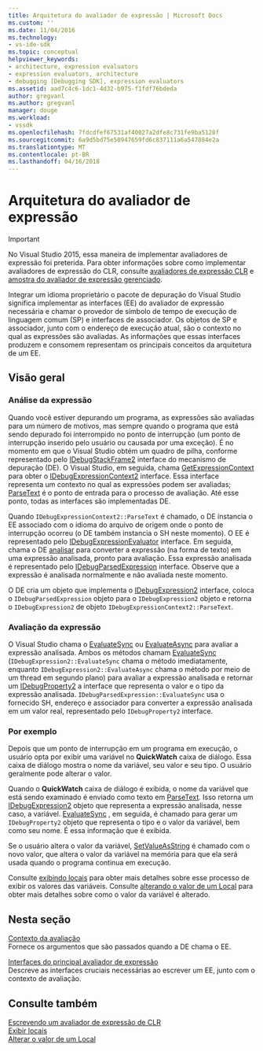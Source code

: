 ```yaml
---
title: Arquitetura do avaliador de expressão | Microsoft Docs
ms.custom: ''
ms.date: 11/04/2016
ms.technology:
- vs-ide-sdk
ms.topic: conceptual
helpviewer_keywords:
- architecture, expression evaluators
- expression evaluators, architecture
- debugging [Debugging SDK], expression evaluators
ms.assetid: aad7c4c6-1dc1-4d32-b975-f1fdf76bdeda
author: gregvanl
ms.author: gregvanl
manager: douge
ms.workload:
- vssdk
ms.openlocfilehash: 7fdcdfef67531af40027a2dfe8c731fe9ba5128f
ms.sourcegitcommit: 6a9d5bd75e50947659fd6c837111a6a547884e2a
ms.translationtype: MT
ms.contentlocale: pt-BR
ms.lasthandoff: 04/16/2018
---
```

# <a name="expression-evaluator-architecture"></a>Arquitetura do avaliador de expressão
> [!IMPORTANT]
>  No Visual Studio 2015, essa maneira de implementar avaliadores de expressão foi preterida. Para obter informações sobre como implementar avaliadores de expressão do CLR, consulte [avaliadores de expressão CLR](https://github.com/Microsoft/ConcordExtensibilitySamples/wiki/CLR-Expression-Evaluators) e [amostra do avaliador de expressão gerenciado](https://github.com/Microsoft/ConcordExtensibilitySamples/wiki/Managed-Expression-Evaluator-Sample).  
  
 Integrar um idioma proprietário o pacote de depuração do Visual Studio significa implementar as interfaces (EE) do avaliador de expressão necessária e chamar o provedor de símbolo de tempo de execução de linguagem comum (SP) e interfaces de associador. Os objetos de SP e associador, junto com o endereço de execução atual, são o contexto no qual as expressões são avaliadas. As informações que essas interfaces produzem e consomem representam os principais conceitos da arquitetura de um EE.  
  
## <a name="overview"></a>Visão geral  
  
### <a name="parsing-the-expression"></a>Análise da expressão  
 Quando você estiver depurando um programa, as expressões são avaliadas para um número de motivos, mas sempre quando o programa que está sendo depurado foi interrompido no ponto de interrupção (um ponto de interrupção inserido pelo usuário ou causada por uma exceção). É no momento em que o Visual Studio obtém um quadro de pilha, conforme representado pelo [IDebugStackFrame2](../../extensibility/debugger/reference/idebugstackframe2.md) interface do mecanismo de depuração (DE). O Visual Studio, em seguida, chama [GetExpressionContext](../../extensibility/debugger/reference/idebugstackframe2-getexpressioncontext.md) para obter o [IDebugExpressionContext2](../../extensibility/debugger/reference/idebugexpressioncontext2.md) interface. Essa interface representa um contexto no qual as expressões podem ser avaliadas; [ParseText](../../extensibility/debugger/reference/idebugexpressioncontext2-parsetext.md) é o ponto de entrada para o processo de avaliação. Até esse ponto, todas as interfaces são implementadas DE.  
  
 Quando `IDebugExpressionContext2::ParseText` é chamado, o DE instancia o EE associado com o idioma do arquivo de origem onde o ponto de interrupção ocorreu (o DE também instancia o SH neste momento). O EE é representado pelo [IDebugExpressionEvaluator](../../extensibility/debugger/reference/idebugexpressionevaluator.md) interface. Em seguida, chama o DE [analisar](../../extensibility/debugger/reference/idebugexpressionevaluator-parse.md) para converter a expressão (na forma de texto) em uma expressão analisada, pronto para avaliação. Essa expressão analisada é representado pelo [IDebugParsedExpression](../../extensibility/debugger/reference/idebugparsedexpression.md) interface. Observe que a expressão é analisada normalmente e não avaliada neste momento.  
  
 O DE cria um objeto que implementa o [IDebugExpression2](../../extensibility/debugger/reference/idebugexpression2.md) interface, coloca o `IDebugParsedExpression` objeto para o `IDebugExpression2` objeto e retorna o `IDebugExpression2` de objeto `IDebugExpressionContext2::ParseText`.  
  
### <a name="evaluating-the-expression"></a>Avaliação da expressão  
 O Visual Studio chama o [EvaluateSync](../../extensibility/debugger/reference/idebugexpression2-evaluatesync.md) ou [EvaluateAsync](../../extensibility/debugger/reference/idebugexpression2-evaluateasync.md) para avaliar a expressão analisada. Ambos os métodos chamam [EvaluateSync](../../extensibility/debugger/reference/idebugparsedexpression-evaluatesync.md) (`IDebugExpression2::EvaluateSync` chama o método imediatamente, enquanto `IDebugExpression2::EvaluateAsync` chama o método por meio de um thread em segundo plano) para avaliar a expressão analisada e retornar um [ IDebugProperty2](../../extensibility/debugger/reference/idebugproperty2.md) a interface que representa o valor e o tipo da expressão analisada. `IDebugParsedExpression::EvaluateSync` usa o fornecido SH, endereço e associador para converter a expressão analisada em um valor real, representado pelo `IDebugProperty2` interface.  
  
### <a name="for-example"></a>Por exemplo  
 Depois que um ponto de interrupção em um programa em execução, o usuário opta por exibir uma variável no **QuickWatch** caixa de diálogo. Essa caixa de diálogo mostra o nome da variável, seu valor e seu tipo. O usuário geralmente pode alterar o valor.  
  
 Quando o **QuickWatch** caixa de diálogo é exibida, o nome da variável que está sendo examinado é enviado como texto em [ParseText](../../extensibility/debugger/reference/idebugexpressioncontext2-parsetext.md). Isso retorna um [IDebugExpression2](../../extensibility/debugger/reference/idebugexpression2.md) objeto que representa a expressão analisada, nesse caso, a variável. [EvaluateSync](../../extensibility/debugger/reference/idebugexpression2-evaluatesync.md) , em seguida, é chamado para gerar um `IDebugProperty2` objeto que representa o tipo e o valor da variável, bem como seu nome. É essa informação que é exibida.  
  
 Se o usuário altera o valor da variável, [SetValueAsString](../../extensibility/debugger/reference/idebugproperty2-setvalueasstring.md) é chamado com o novo valor, que altera o valor da variável na memória para que ela será usada quando o programa continua em execução.  
  
 Consulte [exibindo locais](../../extensibility/debugger/displaying-locals.md) para obter mais detalhes sobre esse processo de exibir os valores das variáveis. Consulte [alterando o valor de um Local](../../extensibility/debugger/changing-the-value-of-a-local.md) para obter mais detalhes sobre como o valor da variável é alterado.  
  
## <a name="in-this-section"></a>Nesta seção  
 [Contexto da avaliação](../../extensibility/debugger/evaluation-context.md)  
 Fornece os argumentos que são passados quando a DE chama o EE.  
  
 [Interfaces do principal avaliador de expressão](../../extensibility/debugger/key-expression-evaluator-interfaces.md)  
 Descreve as interfaces cruciais necessárias ao escrever um EE, junto com o contexto de avaliação.  
  
## <a name="see-also"></a>Consulte também  
 [Escrevendo um avaliador de expressão de CLR](../../extensibility/debugger/writing-a-common-language-runtime-expression-evaluator.md)   
 [Exibir locais](../../extensibility/debugger/displaying-locals.md)   
 [Alterar o valor de um Local](../../extensibility/debugger/changing-the-value-of-a-local.md)